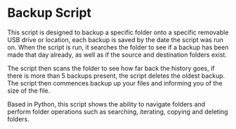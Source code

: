 # Backup Script

This script is designed to backup a specific folder onto a specific removable USB drive or location, each backup is saved by the date the script was run on. When the script is run, it searches the folder to see if a backup has been made that day already, as well as if the source and destination folders exist.

The script then scans the folder to see how far back the history goes, if there is more than 5 backups present, the script deletes the oldest backup. The script then commences backup up your files and informing you of the size of the file.

Based in Python, this script shows the ability to navigate folders and perform folder operations such as searching, iterating, copying and deleting folders.
